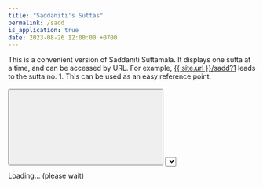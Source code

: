 ```yaml
---
title: "Saddanīti's Suttas"
permalink: /sadd
is_application: true
date: 2023-08-26 12:00:00 +0700
---
```


This is a convenient version of Saddanīti Suttamālā. It displays one sutta at a time, and can be accessed by URL. For example, [{{ site.url }}/sadd?1](/sadd?1) leads to the sutta no. 1. This can be used as an easy reference point.

<div id="toolbar" style="padding-bottom:10px;padding-top:3px;z-index:10;">
<span class="toolbarbg">
<button onClick="bcUtil.toggleToolBar(saddSingle);"><svg class="icon"><use xlink:href="/assets/fontawesome/custom.svg#window-maximize"></use></svg></button>
<select id="suttaselector" title="Sutta number to go" onChange="saddSingle.goSutta();"></select>
</span>
</div>
<div id="textdisplay" class="textdisplay">Loading... (please wait)</div>
<script src="/assets/js/saddsingle.js"></script>
<script src="/assets/js/pako_inflate.min.js"></script>
<script>
saddSingle.util = bcUtil;
saddSingle.loadText();
</script>

